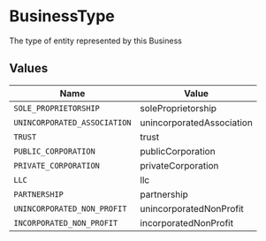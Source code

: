 # BusinessType

The type of entity represented by this Business


## Values

| Name                         | Value                        |
| ---------------------------- | ---------------------------- |
| `SOLE_PROPRIETORSHIP`        | soleProprietorship           |
| `UNINCORPORATED_ASSOCIATION` | unincorporatedAssociation    |
| `TRUST`                      | trust                        |
| `PUBLIC_CORPORATION`         | publicCorporation            |
| `PRIVATE_CORPORATION`        | privateCorporation           |
| `LLC`                        | llc                          |
| `PARTNERSHIP`                | partnership                  |
| `UNINCORPORATED_NON_PROFIT`  | unincorporatedNonProfit      |
| `INCORPORATED_NON_PROFIT`    | incorporatedNonProfit        |